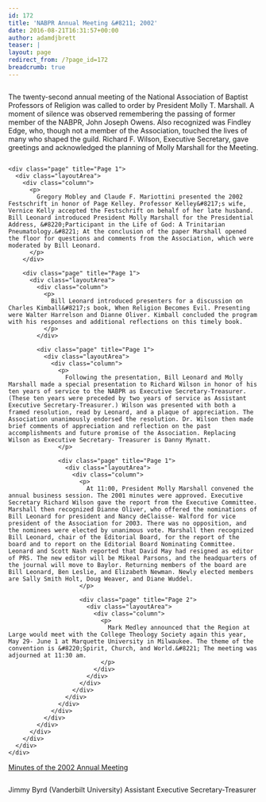 ```yaml
---
id: 172
title: 'NABPR Annual Meeting &#8211; 2002'
date: 2016-08-21T16:31:57+00:00
author: adamdjbrett
teaser: |
layout: page
redirect_from: /?page_id=172
breadcrumb: true
---
```

<div class="page" title="Page 1">
  <div class="layoutArea">
    <div class="column">
      <p>
        The twenty-second annual meeting of the National Association of Baptist Professors of Religion was called to order by President Molly T. Marshall. A moment of silence was observed remembering the passing of former member of the NABPR, John Joseph Owens. Also recognized was Findley Edge, who, though not a member of the Association, touched the lives of many who shaped the guild. Richard F. Wilson, Executive Secretary, gave greetings and acknowledged the planning of Molly Marshall for the Meeting.
      </p>
    </div>

    <div class="page" title="Page 1">
      <div class="layoutArea">
        <div class="column">
          <p>
            Gregory Mobley and Claude F. Mariottini presented the 2002 Festschrift in honor of Page Kelley. Professor Kelley&#8217;s wife, Vernice Kelly accepted the Festschrift on behalf of her late husband. Bill Leonard introduced President Molly Marshall for the Presidential Address, &#8220;Participant in the Life of God: A Trinitarian Pneumatology.&#8221; At the conclusion of the paper Marshall opened the floor for questions and comments from the Association, which were moderated by Bill Leonard.
          </p>
        </div>

        <div class="page" title="Page 1">
          <div class="layoutArea">
            <div class="column">
              <p>
                Bill Leonard introduced presenters for a discussion on Charles Kimball&#8217;s book, When Religion Becomes Evil. Presenting were Walter Harrelson and Dianne Oliver. Kimball concluded the program with his responses and additional reflections on this timely book.
              </p>
            </div>

            <div class="page" title="Page 1">
              <div class="layoutArea">
                <div class="column">
                  <p>
                    Following the presentation, Bill Leonard and Molly Marshall made a special presentation to Richard Wilson in honor of his ten years of service to the NABPR as Executive Secretary-Treasurer. (These ten years were preceded by two years of service as Assistant Executive Secretary-Treasurer.) Wilson was presented with both a framed resolution, read by Leonard, and a plaque of appreciation. The Association unanimously endorsed the resolution. Dr. Wilson then made brief comments of appreciation and reflection on the past accomplishments and future promise of the Association. Replacing Wilson as Executive Secretary- Treasurer is Danny Mynatt.
                  </p>

                  <div class="page" title="Page 1">
                    <div class="layoutArea">
                      <div class="column">
                        <p>
                          At 11:00, President Molly Marshall convened the annual business session. The 2001 minutes were approved. Executive Secretary Richard Wilson gave the report from the Executive Committee. Marshall then recognized Dianne Oliver, who offered the nominations of Bill Leonard for president and Nancy deClaisse- Walford for vice president of the Association for 2003. There was no opposition, and the nominees were elected by unanimous vote. Marshall then recognized Bill Leonard, chair of the Editorial Board, for the report of the board and to report on the Editorial Board Nominating Committee. Leonard and Scott Nash reported that David May had resigned as editor of PRS. The new editor will be Mikeal Parsons, and the headquarters of the journal will move to Baylor. Returning members of the board are Bill Leonard, Ben Leslie, and Elizabeth Newman. Newly elected members are Sally Smith Holt, Doug Weaver, and Diane Wuddel.
                        </p>

                        <div class="page" title="Page 2">
                          <div class="layoutArea">
                            <div class="column">
                              <p>
                                Mark Medley announced that the Region at Large would meet with the College Theology Society again this year, May 29- June 1 at Marquette University in Milwaukee. The theme of the convention is &#8220;Spirit, Church, and World.&#8221; The meeting was adjourned at 11:30 am.
                              </p>
                            </div>
                          </div>
                        </div>
                      </div>
                    </div>
                  </div>
                </div>
              </div>
            </div>
          </div>
        </div>
      </div>
    </div>
  </div>
</div>

[Minutes of the 2002 Annual Meeting](/wp-content/uploads/2016/08/Minutes-of-the-2002-Annual-Meeting.pdf)

<div class="page" title="Page 1">
  <div class="layoutArea">
    <div class="column">
      <p>
        Jimmy Byrd (Vanderbilt University) Assistant Executive Secretary-Treasurer
      </p>
    </div>
  </div>
</div>

